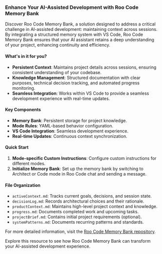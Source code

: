 ### Enhance Your AI-Assisted Development with Roo Code Memory Bank

Discover Roo Code Memory Bank, a solution designed to address a critical challenge in AI-assisted development: maintaining context across sessions. By integrating a structured memory system with VS Code, Roo Code Memory Bank ensures that your AI assistant retains a deep understanding of your project, enhancing continuity and efficiency.

#### What's in it for you?
- **Persistent Context**: Maintains project details across sessions, ensuring consistent understanding of your codebase.
- **Knowledge Management**: Structured documentation with clear purposes, technical decision tracking, and automated progress monitoring.
- **Seamless Integration**: Works within VS Code to provide a seamless development experience with real-time updates.

#### Key Components
- **Memory Bank**: Persistent storage for project knowledge.
- **Mode Rules**: YAML-based behavior configuration.
- **VS Code Integration**: Seamless development experience.
- **Real-time Updates**: Continuous context synchronization.

#### Quick Start
1. **Mode-specific Custom Instructions**: Configure custom instructions for different modes.
2. **Initialize Memory Bank**: Set up the memory bank by switching to Architect or Code mode in Roo Code chat and sending a message.

#### File Organization
- `activeContext.md`: Tracks current goals, decisions, and session state.
- `decisionLog.md`: Records architectural choices and their rationale.
- `productContext.md`: Maintains high-level project context and knowledge.
- `progress.md`: Documents completed work and upcoming tasks.
- `projectBrief.md`: Contains initial project requirements (optional).
- `systemPatterns.md`: Documents recurring patterns and standards.

For more detailed information, visit the [Roo Code Memory Bank repository](https://github.com/GreatScottyMac/roo-code-memory-bank).

Explore this resource to see how Roo Code Memory Bank can transform your AI-assisted development experience.